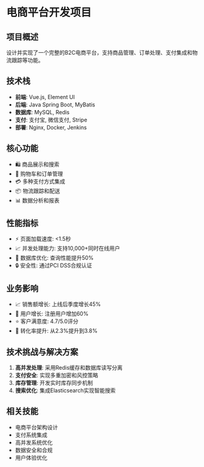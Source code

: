 # 电商平台开发项目

## 项目概述
设计并实现了一个完整的B2C电商平台，支持商品管理、订单处理、支付集成和物流跟踪等功能。

## 技术栈
- **前端**: Vue.js, Element UI
- **后端**: Java Spring Boot, MyBatis
- **数据库**: MySQL, Redis
- **支付**: 支付宝, 微信支付, Stripe
- **部署**: Nginx, Docker, Jenkins

## 核心功能
- 🛍️ 商品展示和搜索
- 🛒 购物车和订单管理
- 💳 多种支付方式集成
- 📦 物流跟踪和配送
- 📊 数据分析和报表

## 性能指标
- ⚡ 页面加载速度: <1.5秒
- 📈 并发处理能力: 支持10,000+同时在线用户
- 💾 数据库优化: 查询性能提升50%
- 🔒 安全性: 通过PCI DSS合规认证

## 业务影响
- 📈 销售额增长: 上线后季度增长45%
- 👥 用户增长: 注册用户增加60%
- ⭐ 客户满意度: 4.7/5.0评分
- 🔄 转化率提升: 从2.3%提升到3.8%

## 技术挑战与解决方案
1. **高并发处理**: 采用Redis缓存和数据库读写分离
2. **支付安全**: 实现多重加密和风控策略
3. **库存管理**: 开发实时库存同步机制
4. **搜索优化**: 集成Elasticsearch实现智能搜索

## 相关技能
- 电商平台架构设计
- 支付系统集成
- 高并发系统优化
- 数据安全和合规
- 用户体验优化
